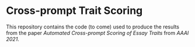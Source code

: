 # Cross-prompt Trait Scoring

This repository contains the code (to come) used to produce the results from the paper _Automated_ _Cross-prompt_ _Scoring_ _of_ 
_Essay_ _Traits_ from _AAAI_ _2021_.

